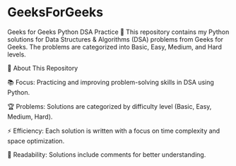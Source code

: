 # GeeksForGeeks
Geeks for Geeks Python DSA Practice 🚀
This repository contains my Python solutions for Data Structures & Algorithms (DSA) problems from Geeks for Geeks. The problems are categorized into Basic, Easy, Medium, and Hard levels.

📌 About This Repository

📚 Focus: Practicing and improving problem-solving skills in DSA using Python.

🏆 Problems: Solutions are categorized by difficulty level (Basic, Easy, Medium, Hard).

⚡ Efficiency: Each solution is written with a focus on time complexity and space optimization.

📝 Readability: Solutions include comments for better understanding.

